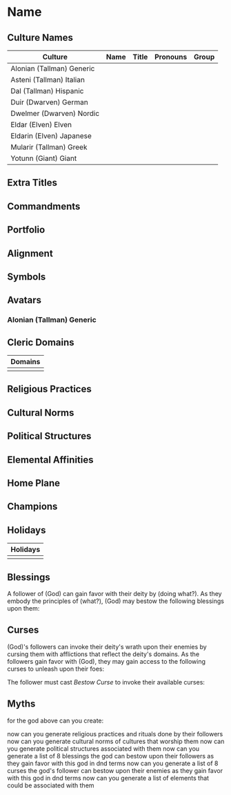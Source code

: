 # Name

## Culture Names

| Culture | Name | Title | Pronouns | Group |
| ---- | ---- | ---- | ---- | ---- |
| Alonian (Tallman) Generic |  |  |  |  |
| Asteni (Tallman) Italian |  |  |  |  |
| Dal (Tallman) Hispanic|  |  |  |  |
| Duir (Dwarven) German |  |  |  |  |
| Dwelmer (Dwarven) Nordic |  |  |  |  |
| Eldar (Elven) Elven |  |  |  |  |
| Eldarin (Elven) Japanese |  |  |  |  |
| Mularir (Tallman) Greek |  |  |  |  |
| Yotunn (Giant) Giant |  |  |  |  |


## Extra Titles

## Commandments

## Portfolio

## Alignment

## Symbols

## Avatars
### Alonian (Tallman) Generic

## Cleric Domains
| Domains |
| ------- |
|         |

## Religious Practices

## Cultural Norms

## Political Structures

## Elemental Affinities

## Home Plane

## Champions

## Holidays

| Holidays |
| ---- |
|  |

## Blessings

A follower of (God) can gain favor with their deity by (doing what?). As they embody the principles of (what?), (God) may bestow the following blessings upon them:

## Curses

(God)'s followers can invoke their deity's wrath upon their enemies by cursing them with afflictions that reflect the deity's domains. As the followers gain favor with (God), they may gain access to the following curses to unleash upon their foes:

The follower must cast *Bestow Curse* to invoke their available curses:

## Myths



for the god above can you create:

now can you generate religious practices and rituals done by their followers 
now can you generate cultural norms of cultures that worship them
now can you generate political structures associated with them
now can you generate a list of 8 blessings the god can bestow upon their followers as they gain favor with this god in dnd terms
now can you generate a list of 8 curses the god's follower can bestow upon their enemies as they gain favor with this god in dnd terms
now can you generate a list of elements that could be associated with them